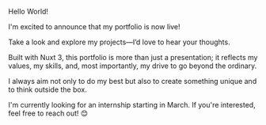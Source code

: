Hello World!

I'm excited to announce that my portfolio is now live!

Take a look and explore my projects—I’d love to hear your thoughts.

Built with Nuxt 3, this portfolio is more than just a presentation; it reflects my values, my skills, and, most importantly, my drive to go beyond the ordinary.

I always aim not only to do my best but also to create something unique and to think outside the box.

I'm currently looking for an internship starting in March.
If you're interested, feel free to reach out! 😊
